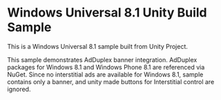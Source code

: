 # Windows Universal 8.1 Unity Build Sample

This is a Windows Universal 8.1 sample built from Unity Project.

This sample demonstrates AdDuplex banner integration. AdDuplex packages for Windows 8.1 and Windows Phone 8.1 are referenced via NuGet. Since no interstitial ads are available for Windows 8.1, sample contains only a banner, and unity made buttons for Interstitial control are ignored.